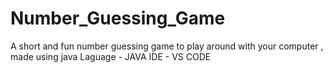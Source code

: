 # Number_Guessing_Game
A short and fun number guessing game to play around with your computer , made using java
Laguage - JAVA
IDE - VS CODE
